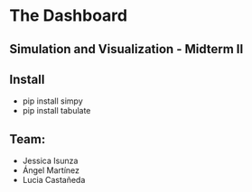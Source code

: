 # The Dashboard

## Simulation and Visualization - Midterm II

## Install
- pip install simpy
- pip install tabulate

## Team:
- Jessica Isunza
- Ángel Martínez
- Lucia Castañeda
